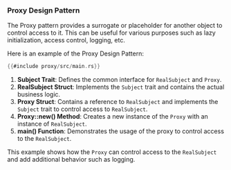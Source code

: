 ### Proxy Design Pattern

The Proxy pattern provides a surrogate or placeholder for another object to control access to it. This can be useful for various purposes such as lazy initialization, access control, logging, etc.

Here is an example of the Proxy Design Pattern:

```rust
{{#include proxy/src/main.rs}}
```

1. **Subject Trait**: Defines the common interface for `RealSubject` and `Proxy`.
2. **RealSubject Struct**: Implements the `Subject` trait and contains the actual business logic.
3. **Proxy Struct**: Contains a reference to `RealSubject` and implements the `Subject` trait to control access to `RealSubject`.
4. **Proxy::new() Method**: Creates a new instance of the `Proxy` with an instance of `RealSubject`.
5. **main() Function**: Demonstrates the usage of the proxy to control access to the `RealSubject`.

This example shows how the `Proxy` can control access to the `RealSubject` and add additional behavior such as logging.
